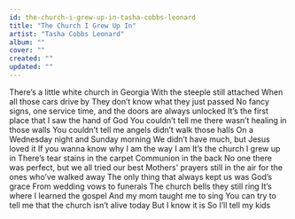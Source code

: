 ```yaml
---
id: the-church-i-grew-up-in-tasha-cobbs-leonard
title: "The Church I Grew Up In"
artist: "Tasha Cobbs Leonard"
album: ""
cover: ""
created: ""
updated: ""
---
```


There’s a little white church in Georgia
With the steeple still attached
When all those cars drive by
They don’t know what they just passed
No fancy signs, one service time, and the doors are always unlocked
It’s the first place that I saw the hand of God
You couldn’t tell me there wasn’t healing in those walls
You couldn’t tell me angels didn’t walk those halls
On a Wednesday night and Sunday morning
We didn’t have much, but Jesus loved it
If you wanna know why I am the way I am
It’s the church I grew up in
There’s tear stains in the carpet
Communion in the back
No one there was perfect, but we all tried our best
Mothers' prayers still in the air for the ones who’ve walked away
The only thing that always kept us was God’s grace
From wedding vows to funerals
The church bells they still ring
It’s where I learned the gospel
And my mom taught me to sing
You can try to tell me that the church isn’t alive today
But I know it is
So I’ll tell my kids